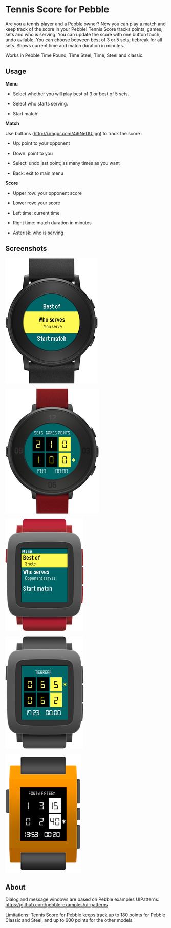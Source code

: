
Tennis Score for Pebble
==================
Are you a tennis player and a Pebble owner?  Now you can play a match and keep track of the score in your Pebble!
Tennis Score tracks points, games, sets and who is serving. You can update the score with one button touch; undo avilable. 
You can choose between best of 3 or 5 sets; tiebreak for all sets. Shows current time and match duration in minutes.

Works in Pebble Time Round, Time Steel, Time, Steel and classic.

## Usage
**Menu**

- Select whether you will play best of 3 or best of 5 sets.

- Select who starts serving.

- Start match!
 
**Match**

Use buttons (http://i.imgur.com/4i9NeDU.jpg) to track the score :

- Up: point to your opponent

- Down: point to you

- Select: undo last point; as many times as you want

- Back: exit to main menu

**Score**

- Upper row: your opponent score

- Lower row: your score

- Left time: current time

- Right time: match duration in minutes

- Asterisk: who is serving

## Screenshots

![](screenshots/pebble-time-round-black-menu.png)

![](screenshots/pebble-time-round-red-score.png)

![](screenshots/pebble-time-red-menu.png)

![](screenshots/pebble-time-black_score.png)

![](screenshots/pebble-orange-score.png)

## About

Dialog and message windows are based on Pebble examples UIPatterns: https://github.com/pebble-examples/ui-patterns

Limitations: Tennis Score for Pebble keeps track up to 180 points for Pebble Classic and Steel, and up to 600 points for the other models.

